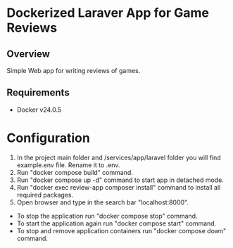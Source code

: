 # Dockerized Laraver App for Game Reviews
 
## Overview

Simple Web app for writing reviews of games.

## Requirements

* Docker v24.0.5

# Configuration
1. In the project main folder and /services/app/laravel folder you will find example.env file. Rename it to .env.
2. Run "docker compose build" command.
3. Run "docker compose up -d" command to start app in detached mode.
4. Run "docker exec review-app composer install" command to install all required packages.
5. Open browser and type in the search bar "localhost:8000".
  
* To stop the application run "docker compose stop" command.
* To start the application again run "docker compose start" command.
* To stop and remove application containers run "docker compose down" command.
